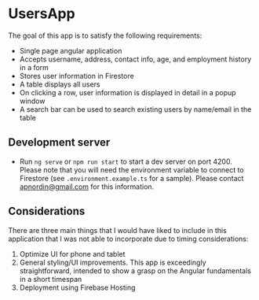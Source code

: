 # UsersApp

The goal of this app is to satisfy the following requirements:

- Single page angular application
- Accepts username, address, contact info, age, and employment history in a form
- Stores user information in Firestore
- A table displays all users
- On clicking a row, user information is displayed in detail in a popup window
- A search bar can be used to search existing users by name/email in the table

## Development server

- Run `ng serve` or `npm run start` to start a dev server on port 4200. Please note that you will need the environment variable to connect to Firestore (see `.environment.example.ts` for a sample). Please contact apnordin@gmail.com for this information.

## Considerations

There are three main things that I would have liked to include in this application that I was not able to incorporate due to timing considerations:

1. Optimize UI for phone and tablet
2. General styling/UI improvements. This app is exceedingly straightforward, intended to show a grasp on the Angular fundamentals in a short timespan
3. Deployment using Firebase Hosting
